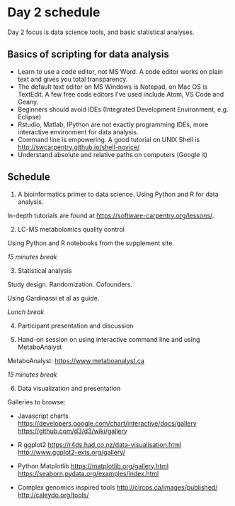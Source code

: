 # Day 2 schedule

Day 2 focus is data science tools, and basic statistical analyses.

## Basics of scripting for data analysis

* Learn to use a code editor, not MS Word. A code editor works on plain text and gives you total transparency.
* The default text editor on MS Windows is Notepad, on Mac OS is TextEdit. A few free code editors I've used include Atom, VS Code and Geany.
* Beginners should avoid IDEs (Integrated Development Environment, e.g. Eclipse)
* Rstudio, Matlab, IPython are not exactly programming IDEs, more interactive environment for data analysis.
* Command line is empowering. A good tutorial on UNIX Shell is http://swcarpentry.github.io/shell-novice/
* Understand absolute and relative paths on computers (Google it)


## Schedule

1. A bioinformatics primer to data science. Using Python and R for data analysis.

In-depth tutorials are found at https://software-carpentry.org/lessons/.

2. LC-MS metabolomics quality control

Using Python and R notebooks from the supplement site.


*15 minutes break*


3. Statistical analysis

Study design. Randomization. Cofounders. 

Using Gardinassi et al as guide.


*Lunch break*


4. Participant presentation and discussion



5. Hand-on session on using interactive command line and using MetaboAnalyst

MetaboAnalyst: https://www.metaboanalyst.ca


*15 minutes break*


6. Data visualization and presentation

Galleries to browse:

- Javascript charts
https://developers.google.com/chart/interactive/docs/gallery
https://github.com/d3/d3/wiki/gallery

- R ggplot2
https://r4ds.had.co.nz/data-visualisation.html
http://www.ggplot2-exts.org/gallery/

- Python Matplotlib
https://matplotlib.org/gallery.html
https://seaborn.pydata.org/examples/index.html

- Complex genomics inspired tools
http://circos.ca/images/published/
http://caleydo.org/tools/
